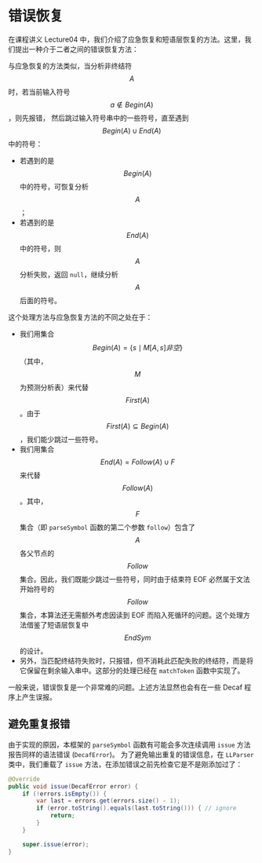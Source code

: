 # 错误恢复

在课程讲义 Lecture04 中，我们介绍了应急恢复和短语层恢复的方法。这里，我们提出一种介于二者之间的错误恢复方法：

与应急恢复的方法类似，当分析非终结符$$A$$时，若当前输入符号$$a \notin Begin(A)$$，则先报错，
然后跳过输入符号串中的一些符号，直至遇到$$Begin(A) \cup End(A)$$中的符号：

- 若遇到的是$$Begin(A)$$中的符号，可恢复分析$$A$$；
- 若遇到的是$$End(A)$$中的符号，则$$A$$分析失败，返回 `null`，继续分析$$A$$后面的符号。

这个处理方法与应急恢复方法的不同之处在于：

- 我们用集合$$Begin(A)=\{s \mid M[A,s] 非空\}$$（其中，$$M$$为预测分析表）来代替$$First(A)$$。由于$$First(A) \subseteq Begin(A)$$，我们能少跳过一些符号。
- 我们用集合$$End(A)=Follow(A) \cup F$$ 来代替$$Follow(A)$$。其中，$$F$$集合（即 `parseSymbol` 函数的第二个参数 `follow`）包含了$$A$$各父节点的$$Follow$$集合。因此，我们既能少跳过一些符号，同时由于结束符 EOF 必然属于文法开始符号的$$Follow$$集合，本算法还无需额外考虑因读到 EOF 而陷入死循环的问题。这个处理方法借鉴了短语层恢复中$$EndSym$$的设计。
- 另外，当匹配终结符失败时，只报错，但不消耗此匹配失败的终结符，而是将它保留在剩余输入串中。这部分的处理已经在 `matchToken` 函数中实现了。

一般来说，错误恢复是一个非常难的问题。上述方法显然也会有在一些 Decaf 程序上产生误报。

## 避免重复报错

由于实现的原因，本框架的 `parseSymbol` 函数有可能会多次连续调用 `issue` 方法报告同样的语法错误 (`DecafError`)。
为了避免输出重复的错误信息，在 `LLParser` 类中，我们重载了 `issue` 方法，在添加错误之前先检查它是不是刚添加过了：

```java
@Override
public void issue(DecafError error) {
    if (!errors.isEmpty()) {
        var last = errors.get(errors.size() - 1);
        if (error.toString().equals(last.toString())) { // ignore
            return;
        }
    }

    super.issue(error);
}
```
